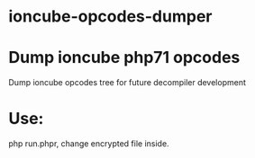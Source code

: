 # ioncube-opcodes-dumper
Dump ioncube php71 opcodes
================================================================
Dump ioncube opcodes tree for future decompiler development

Use:
================================================================
php run.phpr, change encrypted file inside.
